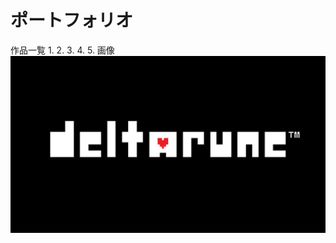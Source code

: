 # ポートフォリオ
作品一覧
1.
2.
3.
4.
5.
画像
![DELTA](https://github.com/hw23a152/portfolio/blob/main/Image2/69a9b5c218fe9b06f7fca6c4a1a9f7344f40ac584997a0abe772bf80281ef999.webp)
